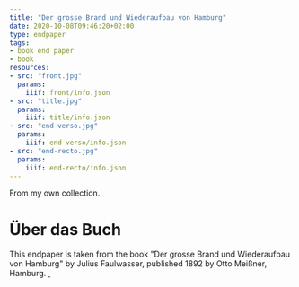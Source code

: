```yaml
---
title: "Der grosse Brand und Wiederaufbau von Hamburg"
date: 2020-10-08T09:46:20+02:00
type: endpaper
tags:
- book end paper
- book
resources:
- src: "front.jpg"
  params:
    iiif: front/info.json
- src: "title.jpg"
  params:
    iiif: title/info.json
- src: "end-verso.jpg"
  params:
    iiif: end-verso/info.json
- src: "end-recto.jpg"
  params:
    iiif: end-recto/info.json
---
```


From my own collection.

# Über das Buch

This endpaper is taken from the book "Der grosse Brand und Wiederaufbau von Hamburg" by Julius Faulwasser, published 1892 by Otto Meißner, Hamburg. <a class="worldcat" href="http://www.worldcat.org/oclc/1152529039">&nbsp;</a>
